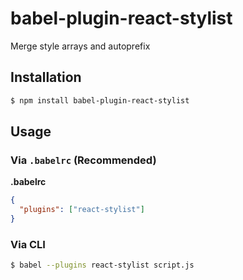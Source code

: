 # babel-plugin-react-stylist

Merge style arrays and autoprefix

## Installation

```sh
$ npm install babel-plugin-react-stylist
```

## Usage

### Via `.babelrc` (Recommended)

**.babelrc**

```json
{
  "plugins": ["react-stylist"]
}
```

### Via CLI

```sh
$ babel --plugins react-stylist script.js
```

